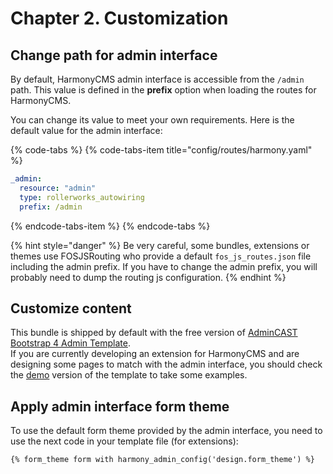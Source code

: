 # Chapter 2. Customization

## Change path for admin interface

By default, HarmonyCMS admin interface is accessible from the `/admin` path. This value is defined in the **prefix** option when loading the routes for HarmonyCMS.

You can change its value to meet your own requirements. Here is the default value for the admin interface:

{% code-tabs %}
{% code-tabs-item title="config/routes/harmony.yaml" %}
```yaml
_admin:
  resource: "admin"
  type: rollerworks_autowiring
  prefix: /admin
```
{% endcode-tabs-item %}
{% endcode-tabs %}

{% hint style="danger" %}
Be very careful, some bundles, extensions or themes use FOSJSRouting who provide a default `fos_js_routes.json` file including the admin prefix. If you have to change the admin prefix, you will probably need to dump the routing js configuration.
{% endhint %}

## Customize content

This bundle is shipped by default with the free version of [AdminCAST Bootstrap 4 Admin Template](http://admincast.com).  
If you are currently developing an extension for HarmonyCMS and are designing some pages to match with the admin interface, you should check the [demo](http://admincast.com/admincast/preview/html/) version of the template to take some examples.

## Apply admin interface form theme

To use the default form theme provided by the admin interface, you need to use the next code in your template file \(for extensions\):

```markup
{% form_theme form with harmony_admin_config('design.form_theme') %}
```

